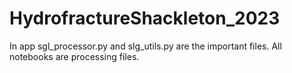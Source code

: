 # HydrofractureShackleton_2023

In app sgl_processor.py and slg_utils.py are the important files. All notebooks are processing files.
